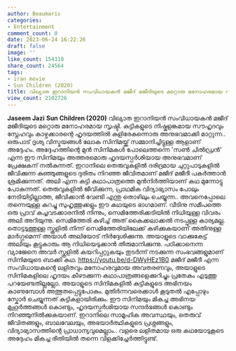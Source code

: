 ```yaml
---
author: Beaumaris
categories:
- Entertainment
comment_count: 0
date: 2023-06-24 16:22:26
draft: false
image: ''
like_count: 154310
share_count: 24564
tags:
- iran movie
- Sun Children (2020)
title: വിഖ്യാത ഇറാനിയൻ സംവിധായകൻ മജീദ് മജീദിയുടെ മറ്റൊരു മനോഹരമായ സൃഷ്ടി
view_count: 2102726
---
```


**Jaseem Jazi** **Sun Children (2020)** വിഖ്യാത ഇറാനിയൻ സംവിധായകൻ മജീദ് മജീദിയുടെ മറ്റൊരു മനോഹരമായ സൃഷ്ടി. കുട്ടികളുടെ നിഷ്കളങ്കമായ സൗഹൃദവും സ്നേഹവും കാഴ്ചക്കാരന്റെ ഹൃദയത്തിൽ കുളിരേകുന്നൊരു അനുഭവമാക്കി മാറ്റുന്ന.. ഒരുപാട് ദൃശ്യ വിസ്മയങ്ങൾ ലോക സിനിമയ്ക്ക് സമ്മാനിച്ചിട്ടുള്ള ആളാണ് അദ്ദേഹം. അദ്ദേഹത്തിന്റെ മുൻ സിനിമകൾ പോലെത്തന്നെ 'സൺ ചിൽഡ്രൻ' എന്ന ഈ സിനിമയും അത്തരമൊരു ഹൃദയസ്പർശിയായ അനുഭവമാണ് പ്രേക്ഷകന് നൽകുന്നത്. [](https://cdn.boolokam.com/articles/2023/06/FFFGGGG.webp)ഇറാനിലെ തെരുവുകളിൽ ദരിദ്രമായ ചുറ്റുപാടുകളിൽ ജീവിക്കുന്ന കുഞ്ഞുങ്ങളുടെ ദുരിതം നിറഞ്ഞ ജീവിതമാണ് മജീദ് മജീദീ പകർത്താൻ ശ്രമിക്കുന്നത്. അലി എന്ന കുട്ടി കഥാപാത്രത്തെ മുൻനിർത്തിയാണ് കഥ മുന്നോട്ടു പോകുന്നത്. തെരുവുകളിൽ ജീവിക്കുന്ന, പ്രാഥമിക വിദ്യാഭ്യാസം പോലും നേടിയിട്ടില്ലാത്ത, ജീവിക്കാൻ വേണ്ടി എന്തു തൊഴിലും ചെയ്യുന്ന.. അവനെപ്പോലെ തന്നെയുള്ള കുറച്ചു സുഹൃത്തുക്കളും ഈ കഥയുടെ ഭാഗമാണ്. വീടിനു സമീപത്തെ ഒരു പ്രാവ് കച്ചവടക്കാരനിൽ നിന്നും, സെമിത്തേരിക്കടിയിൽ നിധിയുള്ള വിവരം അലി അറിയുന്നു. സെമിത്തേരി കുഴിച്ച് അത് കൈക്കലാക്കൽ നടപ്പുള്ള കാര്യമല്ല. തൊട്ടടുത്തുള്ള സ്കൂളിൽ നിന്ന് സെമിത്തേരിയിലേക്ക് കുഴിക്കുകയാണ് അതിനുള്ള മാർഗ്ഗമെന്ന് അയാൾ അലിയോട് നിർദ്ദേശിക്കുന്നു. അയാളുടെ വാക്കുകേട്ട് അലിയും കൂട്ടുകാരും ആ നിധിയെടുക്കാൻ തീരുമാനിക്കുന്നു. പഠിക്കാനെന്ന വ്യാജേനെ അവർ സ്കൂളിൽ കയറിപ്പറ്റുകയും തുടർന്ന് നടക്കുന്ന സംഭവങ്ങളുമാണ് സിനിമയുടെ ബാക്കി കഥ. https://youtu.be/d-DWyHEz1B0 മജീദ് മജീദീ എന്ന സംവിധായകന്റെ ലളിതവും മനോഹരവുമായ അവതരണവും, അയാളുടെ സിനിമകളിലെ ഹൃദയം കീഴടക്കുന്ന കഥാപാത്രങ്ങളെക്കുറിച്ചും പ്രതേകം എടുത്തു പറയേണ്ടതില്ലല്ലോ. അയാളുടെ സിനിമകളിൽ കുട്ടികളുടെ അഭിനയം കാണുമ്പോൾ അത്ഭുതപ്പെട്ടുപോകും. മുതിർന്നവരെക്കാൾ കൂടുതൽ എപ്പോഴും സ്കോർ ചെയ്യുന്നത് കുട്ടികളായിരിക്കും. ഈ സിനിമയും മികച്ച അഭിനയ മുഹൂർത്തങ്ങൾ കൊണ്ടും, ഹൃദയസ്പർശിയായ സന്ദർഭങ്ങൾ കൊണ്ടും നിറഞ്ഞുനിൽക്കുകയാണ്. ഇറാനിലെ സാമൂഹിക അവസ്ഥയും, തെരുവ് ജീവിതങ്ങളും, ബാലവേലയും, അഭയാർത്ഥികളുടെ പ്രശ്നങ്ങളും, വിദ്യാഭ്യാസത്തിന്റെ പ്രാധാന്യവുമെല്ലാം.. വളരെ ലളിതമായ ഒരു കഥയോടുകൂടെ അദ്ദേഹം മികച്ച രീതിയിൽ തന്നെ വിളക്കിച്ചേർത്തിട്ടുണ്ട്.